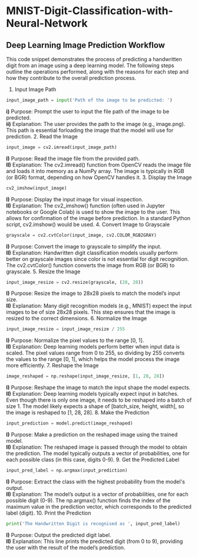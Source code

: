 # MNIST-Digit-Classification-with-Neural-Network



## Deep Learning Image Prediction Workflow
This code snippet demonstrates the process of predicting a handwritten digit from an image using a deep learning model. The following steps outline the operations performed, along with the reasons for each step and how they contribute to the overall prediction process.

1. Input Image Path

``` Python
input_image_path = input('Path of the image to be predicted: ')
```
 **i)** Purpose: Prompt the user to input the file path of the image to be predicted.<br>
 **ii)** Explanation: The user provides the path to the image (e.g., image.png). This path is essential forloading 
        the image that the model will use for prediction.
2. Read the Image
``` Python
input_image = cv2.imread(input_image_path)
```
 **I)** Purpose: Read the image file from the provided path.<br>
 **II)** Explanation: The cv2.imread() function from OpenCV reads the image file and loads it into memory as a NumPy array. The image is typically in RGB (or BGR) format, depending on how OpenCV handles it.
3. Display the Image
``` Python
cv2_imshow(input_image)
```
 **I)** Purpose: Display the input image for visual inspection.<br>
 **II)** Explanation: The cv2_imshow() function (often used in Jupyter notebooks or Google Colab) is used to show           the image to the user. This allows for confirmation of the image before prediction. In a standard Python           script, cv2.imshow() would be used.
4. Convert Image to Grayscale
``` Python
grayscale = cv2.cvtColor(input_image, cv2.COLOR_RGB2GRAY)
```
 **I)** Purpose: Convert the image to grayscale to simplify the input.<br>
 **II)** Explanation: Handwritten digit classification models usually perform better on grayscale images since color is not essential for digit recognition. The cv2.cvtColor() function converts the image from RGB (or BGR) to grayscale.
5. Resize the Image
``` Python
input_image_resize = cv2.resize(grayscale, (28, 28))
```
 **I)** Purpose: Resize the image to 28x28 pixels to match the model’s input size.<br>
 **II)** Explanation: Many digit recognition models (e.g., MNIST) expect the input images to be of size 28x28 pixels. This step ensures that the image is resized to the correct dimensions.
6. Normalize the Image
``` Python
input_image_resize = input_image_resize / 255
```
 **I)** Purpose: Normalize the pixel values to the range [0, 1].<br>
 **II)** Explanation: Deep learning models perform better when input data is scaled. The pixel values range from 0 to 255, so dividing by 255 converts the values to the range [0, 1], which helps the model process the image more efficiently.
7. Reshape the Image
``` Python
image_reshaped = np.reshape(input_image_resize, [1, 28, 28])
```
 **I)** Purpose: Reshape the image to match the input shape the model expects.<br>
 **II)** Explanation: Deep learning models typically expect input in batches. Even though there is only one image, it needs to be reshaped into a batch of size 1. The model likely expects a shape of [batch_size, height, width], so the image is reshaped to [1, 28, 28].
8. Make the Prediction
``` Python
input_prediction = model.predict(image_reshaped)
```
 **I)** Purpose: Make a prediction on the reshaped image using the trained model.<br>
 **II)** Explanation: The reshaped image is passed through the model to obtain the prediction. The model typically outputs a vector of probabilities, one for each possible class (in this case, digits 0-9).
9. Get the Predicted Label
``` Python
input_pred_label = np.argmax(input_prediction)
```
 **I)** Purpose: Extract the class with the highest probability from the model's output.<br>
 **II)** Explanation: The model’s output is a vector of probabilities, one for each possible digit (0-9). The np.argmax() function finds the index of the maximum value in the prediction vector, which corresponds to the predicted label (digit).
10. Print the Prediction
``` Python
print('The Handwritten Digit is recognised as ', input_pred_label)
```
 **I)** Purpose: Output the predicted digit label.<br>
 **II)** Explanation: This line prints the predicted digit (from 0 to 9), providing the user with the result of the model’s prediction.

